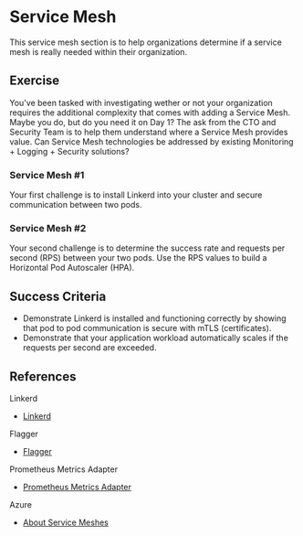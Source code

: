 # Service Mesh

This service mesh section is to help organizations determine if a service mesh is really needed within their organization.

## Exercise

You've been tasked with investigating wether or not your organization requires the additional complexity that comes with adding a Service Mesh. Maybe you do, but do you need it on Day 1? The ask from the CTO and Security Team is to help them understand where a Service Mesh provides value. Can Service Mesh technologies be addressed by existing Monitoring + Logging + Security solutions?

### Service Mesh #1

Your first challenge is to install Linkerd into your cluster and secure communication between two pods.

### Service Mesh #2

Your second challenge is to determine the success rate and requests per second (RPS) between your two pods. Use the RPS values to build a Horizontal Pod Autoscaler (HPA).

## Success Criteria

* Demonstrate Linkerd is installed and functioning correctly by showing that pod to pod communication is secure with mTLS (certificates).
* Demonstrate that your application workload automatically scales if the requests per second are exceeded.

## References

Linkerd

* [Linkerd](https://linkerd.io/2/tasks/install/)

Flagger

* [Flagger](https://docs.flagger.app/)

Prometheus Metrics Adapter

* [Prometheus Metrics Adapter](https://github.com/helm/charts/tree/master/stable/prometheus-adapter)

Azure

* [About Service Meshes](https://docs.microsoft.com/en-us/azure/aks/servicemesh-about)
